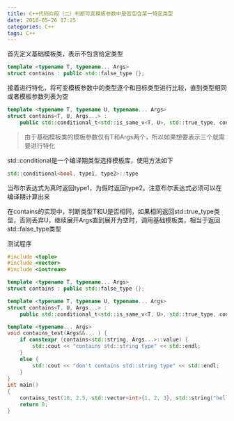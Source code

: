 ```yaml
---
title: C++代码片段（二）判断可变模板参数中是否包含某一特定类型
date: 2018-05-26 17:25
categories: C++
tags: C++
---
```




首先定义基础模板类，表示不包含给定类型

```c++
template <typename T, typename... Args>
struct contains : public std::false_type {};
```

接着进行特化，将可变模板参数中的类型逐个和目标类型进行比较，直到类型相同或者模板参数列表为空

```c++
template <typename T, typename U, typename... Args>
struct contains<T, U, Args...> :
    public std::conditional_t<std::is_same_v<T, U>, std::true_type, contains<T, Args...>> {};
```

> 由于基础模板类的模板参数仅有T和Args两个，所以如果想要表示三个就需要进行特化
>

<!--more-->

std::conditional是一个编译期类型选择模板库，使用方法如下

```c++
std::conditional<bool, type1, type2>::type
```

当布尔表达式为真时返回type1，为假时返回type2。注意布尔表达式必须可以在编译期计算出来

在contains的实现中，判断类型T和U是否相同，如果相同返回std::true_type类型，否则丢弃U，继续展开Args直到展开为空时，调用基础模板类，相当于返回std::false_type类型



测试程序

```c++
#include <tuple>
#include <vector>
#include <iostream>

template <typename T, typename... Args>
struct contains : public std::false_type {};

template <typename T, typename U, typename... Args>
struct contains<T, U, Args...> :
    public std::conditional_t<std::is_same_v<T, U>, std::true_type, contains<T, Args...>> {};

template <typename... Args>
void contains_test(Args&&... ) {
    if constexpr (contains<std::string, Args...>::value) {
        std::cout << "contains std::string type" << std::endl;
    }
    else {
        std::cout << "don't contains std::string type" << std::endl;
    }
}
int main()
{
    contains_test(10, 2.5, std::vector<int>{1, 2, 3}, std::string("hello world"), 1);
    return 0;
}
```

